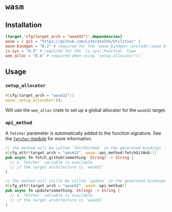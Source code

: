 # `wasm`

## Installation

```toml
[target.'cfg(target_arch = "wasm32")'.dependencies]
wasm = { git = "https://github.com/LiterateInk/Utilities" }
wasm-bindgen = "0.2" # required for the `wasm_bindgen::prelude::wasm_bindgen` macro
js-sys = "0.3" # required for the `js_sys::Function` type
wee_alloc = "0.4" # required when using `setup_allocator!()`
```

## Usage

### `setup_allocator`

```rust
#[cfg(target_arch = "wasm32")]
wasm::setup_allocator!();
```

Will use the `wee_alloc` crate to set up a global allocator for the `wasm32` target.

### `api_method`

A `fetcher` parameter is automatically added to the function signature.
See the [`fetcher` module](../fetcher) for more information.

```rust
// the method will be called `fetchGitHub` in the generated bindings
#[cfg_attr(target_arch = "wasm32", wasm::api_method(fetchGitHub))]
pub async fn fetch_github(something: String) -> String {
  // a `fetcher` variable is available
  // if the target architecture is `wasm32`
}

// the method will stille be called `update` in the generated bindings
#[cfg_attr(target_arch = "wasm32", wasm::api_method)]
pub async fn update(something: String) -> String {
  // a `fetcher` variable is available
  // if the target architecture is `wasm32`
}
```
